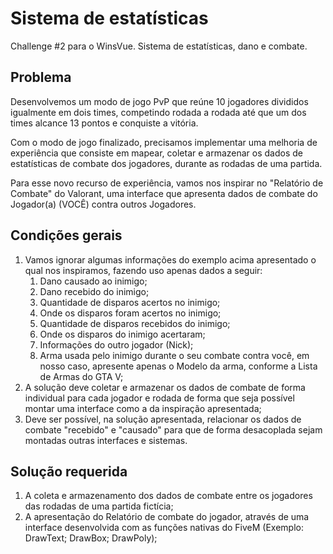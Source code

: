 # Sistema de estatísticas

Challenge #2 para o WinsVue.
Sistema de estatísticas, dano e combate.

## Problema
Desenvolvemos um modo de jogo PvP que reúne 10 jogadores divididos igualmente em dois times, competindo rodada a rodada até que um dos times alcance 13 pontos e conquiste a vitória.

Com o modo de jogo finalizado, precisamos implementar uma melhoria de experiência que consiste em mapear, coletar e armazenar os dados de estatísticas de combate dos jogadores, durante as rodadas de uma partida.

Para esse novo recurso de experiência, vamos nos inspirar no "Relatório de Combate" do Valorant, uma interface que apresenta dados de combate do Jogador(a) (VOCÊ) contra outros Jogadores.

## Condições gerais
1. Vamos ignorar algumas informações do exemplo acima apresentado o qual nos inspiramos, fazendo uso apenas dados a seguir:
    1. Dano causado ao inimigo;
    2. Dano recebido do inimigo;
    3. Quantidade de disparos acertos no inimigo;
    4. Onde os disparos foram acertos no inimigo;
    5. Quantidade de disparos recebidos do inimigo;
    6. Onde os disparos do inimigo acertaram;
    7. Informações do outro jogador (Nick);
    8. Arma usada pelo inimigo durante o seu combate contra você, em nosso caso, apresente apenas o Modelo da arma, conforme a Lista de Armas do GTA V;
2. A solução deve coletar e armazenar os dados de combate de forma individual para cada jogador e rodada de forma que seja possível montar uma interface como a da inspiração apresentada;
3. Deve ser possível, na solução apresentada, relacionar os dados de combate "recebido" e "causado" para que de forma desacoplada sejam montadas outras interfaces e sistemas.

## Solução requerida
1. A coleta e armazenamento dos dados de combate entre os jogadores das rodadas de uma partida fictícia;
2. A apresentação do Relatório de combate do jogador, através de uma interface desenvolvida com as funções nativas do FiveM (Exemplo: DrawText; DrawBox; DrawPoly);